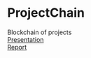 # ProjectChain
Blockchain of projects<br>
[Presentation](https://github.com/pu-raihan/ProjectChain/raw/main/ProjectChain-Presentation.pptx)<br>
[Report](https://github.com/pu-raihan/ProjectChain/raw/main/ProjectChain-Report.pdf)<br>
